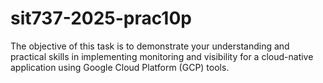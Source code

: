 # sit737-2025-prac10p
The objective of this task is to demonstrate your understanding and practical skills in implementing monitoring and visibility for a cloud-native application using Google Cloud Platform (GCP) tools.
